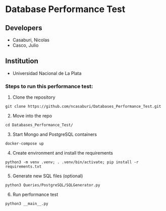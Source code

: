 # Database Performance Test
## Developers
 
* Casaburi, Nicolas
* Casco, Julio

## Institution

* Universidad Nacional de La Plata

### Steps to run this performance test:
1. Clone the repository
```
git clone https://github.com/ncasaburi/Databases_Performance_Test.git
```
2. Move into the repo
```
cd Databases_Performance_Test/
```
3. Start Mongo and PostgreSQL containers
```
docker-compose up
```
4. Create environment and install the requirements
```
python3 -m venv .venv; . .venv/bin/activate; pip install -r requirements.txt
```
5. Generate new SQL files (optional)
```
python3 Queries/PostgreSQL/SQLGenerator.py 
```
6. Run performance test
```
python3 __main__.py
```